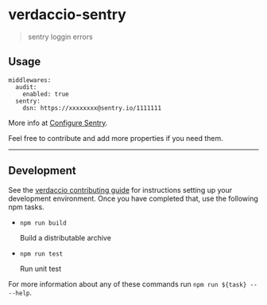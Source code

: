 # verdaccio-sentry

> sentry loggin errors


## Usage

```
middlewares:
  audit:
    enabled: true
  sentry:
    dsn: https://xxxxxxxx@sentry.io/1111111
```

More info at [Configure Sentry](https://docs.sentry.io/error-reporting/configuration/?platform=javascript).

Feel free to contribute and add more properties if you need them.

---

## Development

See the [verdaccio contributing guide](https://github.com/verdaccio/verdaccio/blob/master/CONTRIBUTING.md) for instructions setting up your development environment. 
Once you have completed that, use the following npm tasks.

  - `npm run build`

    Build a distributable archive

  - `npm run test`

    Run unit test

For more information about any of these commands run `npm run ${task} -- --help`.
